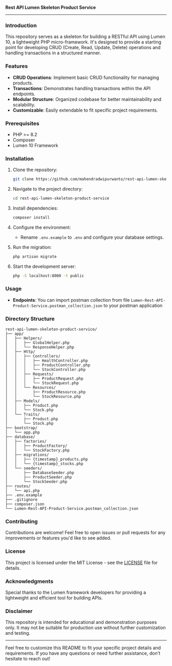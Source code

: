 **Rest API Lumen Skeleton Product Service**

---

### Introduction
This repository serves as a skeleton for building a RESTful API using Lumen 10, a lightweight PHP micro-framework. It's designed to provide a starting point for developing CRUD (Create, Read, Update, Delete) operations and handling transactions in a structured manner.

### Features
- **CRUD Operations**: Implement basic CRUD functionality for managing products.
- **Transactions**: Demonstrates handling transactions within the API endpoints.
- **Modular Structure**: Organized codebase for better maintainability and scalability.
- **Customizable**: Easily extendable to fit specific project requirements.

### Prerequisites
- PHP >= 8.2
- Composer
- Lumen 10 Framework

### Installation
1. Clone the repository:
   ```bash
   git clone https://github.com/mahendradwipurwanto/rest-api-lumen-skeleton-product-service.git
   ```

2. Navigate to the project directory:
   ```bash
   cd rest-api-lumen-skeleton-product-service
   ```

3. Install dependencies:
   ```bash
   composer install
   ```

4. Configure the environment:
    - Rename `.env.example` to `.env` and configure your database settings.

5. Run the migration:
   ```bash
   php artisan migrate
   ```

6. Start the development server:
   ```bash
   php -S localhost:8000 -t public
   ```

### Usage
- **Endpoints**:
You can import postman collection from file `Lumen-Rest-API-Product-Service.postman_collection.json` to your postman application

### Directory Structure
```
rest-api-lumen-skeleton-product-service/
├── app/
│   ├── Helpers/
│   │   ├── GlobalHelper.php
│   │   └── ResponseHelper.php
│   ├── Http/
│   │   ├── Controllers/
│   │   │   ├── HealthController.php
│   │   │   ├── ProductController.php
│   │   │   └── StockController.php
│   │   ├── Requests/
│   │   │   ├── ProductRequest.php
│   │   │   └── StockRequest.php
│   │   └── Resources/
│   │       ├── ProductResource.php
│   │       └── StockResource.php
│   ├── Models/
│   │   ├── Product.php
│   │   └── Stock.php
│   └── Traits/
│       ├── Product.php
│       └── Stock.php
├── bootstrap/
│   └── app.php
├── database/
│   ├── factories/
│   │   ├── ProductFactory/
│   │   └── StockFactory.php
│   ├── migrations/
│   │   ├── {timestamp}_products.php
│   │   └── {timestamp}_stocks.php
│   └── seeders/
│       ├── DatabaseSeeder.php
│       ├── ProductSeeder.php
│       └── StockSeeder.php
├── routes/
│   └── api.php
├── .env.example
├── .gitignore
├── composer.json
└── Lumen-Rest-API-Product-Service.postman_collection.json
```

### Contributing
Contributions are welcome! Feel free to open issues or pull requests for any improvements or features you'd like to see added.

### License
This project is licensed under the MIT License - see the [LICENSE](LICENSE) file for details.

### Acknowledgments
Special thanks to the Lumen framework developers for providing a lightweight and efficient tool for building APIs.

### Disclaimer
This repository is intended for educational and demonstration purposes only. It may not be suitable for production use without further customization and testing.

---

Feel free to customize this README to fit your specific project details and requirements. If you have any questions or need further assistance, don't hesitate to reach out!
